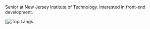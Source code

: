 Senior at New Jersey Institute of Technology. Interested in front-end development.

[![Top Langs](https://github-readme-stats.vercel.app/api/top-langs/?username=steveechan&layout=compact)

